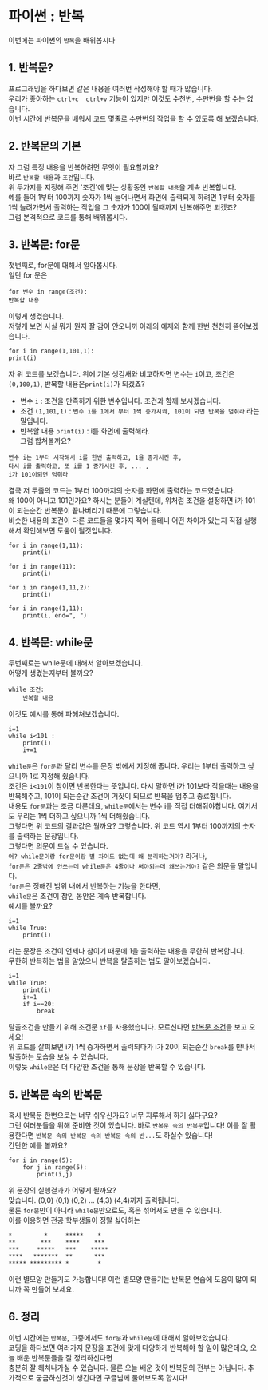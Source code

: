 # 파이썬 : 반복
이번에는 파이썬의 `반복`을 배워봅시다
## 1. 반복문?
프로그래밍을 하다보면 같은 내용을 여러번 작성해야 할 때가 많습니다.  
우리가 좋아하는 `ctrl+c  ctrl+v` 기능이 있지만 이것도 수천번, 수만번을 할 수는 없습니다.  
이번 시간에 반복문을 배워서 코드 몇줄로 수만번의 작업을 할 수 있도록 해 보겠습니다.  

## 2. 반복문의 기본
자 그럼 특정 내용을 반복하려면 무엇이 필요할까요?  
바로 `반복할 내용`과 `조건`입니다.  
위 두가지를 지정해 주면 '조건'에 맞는 상황동안 `반복할 내용`을 계속 반복합니다.  
예를 들어 1부터 100까지 숫자가 1씩 늘어나면서 화면에 출력되게 하려면
1부터 숫자를 1씩 늘려가면서 출력하는 작업을 그 숫자가 100이 될때까지 반복해주면 되겠죠?  
그럼 본격적으로 코드를 통해 배워봅시다.  

## 3. 반복문: for문
첫번째로, for문에 대해서 알아봅시다.  
일단 for 문은 
```
for 변수 in range(조건):
반복할 내용
```
이렇게 생겼습니다.   
저렇게 보면 사실 뭐가 뭔지 잘 감이 안오니까 아래의 예제와 함께 한번 천천히 뜯어보겠습니다.   
```
for i in range(1,101,1):
print(i)
```
자 위 코드를 보겠습니다. 위에 기본 생김새와 비교하자면 변수는 `i`이고, 조건은`(0,100,1)`, 반복할 내용은`print(i)`가 되겠죠?  
* 변수 `i` : 조건을 만족하기 위한 변수입니다. 조건과 함께 보시겠습니다.  
* 조건 `(1,101,1)` : `변수 i를 1에서 부터 1씩 증가시켜, 101이 되면 반복을 멈춰라` 라는 말입니다.  
* 반복할 내용 `print(i)` : i를 화면에 출력해라.  
그럼 합쳐볼까요?  
```
변수 i는 1부터 시작해서 i를 한번 출력하고, 1을 증가시킨 후, 
다시 i를 출력하고, 또 i를 1 증가시킨 후, ... , 
i가 101이되면 멈춰라
```
결국 저 두줄의 코드는 1부터 100까지의 숫자를 화면에 출력하는 코드였습니다.  
왜 100이 아니고 101인가요? 하시는 분들이 계실텐데, 위처럼 조건을 설정하면 i가 101이 되는순간 반복문이 끝나버리기 때문에 그렇습니다.  
비슷한 내용의 조건이 다른 코드들을 몇가지 적어 둘테니 어떤 차이가 있는지 직접 실행해서 확인해보면 도움이 될것입니다.  
```
for i in range(1,11):
	print(i)
```
```
for i in range(11):
	print(i)
```
```
for i in range(1,11,2):
	print(i)
```
```
for i in range(1,11):
	print(i, end=", ")
```

## 4. 반복문: while문
두번째로는 while문에 대해서 알아보겠습니다.  
어떻게 생겼는지부터 볼까요?  
```
while 조건:
	반복할 내용
```
이것도 예시를 통해 파헤쳐보겠습니다.  
```
i=1
while i<101 :
	print(i)
	i+=1
```
`while문`은 `for문`과 달리 변수를 문장 밖에서 지정해 줍니다. 우리는 1부터 출력하고 싶으니까 1로 지정해 줬습니다.  
조건은 `i<101`이 참이면 반복한다는 뜻입니다. 다시 말하면 i가 101보다 작을때는 내용을 반복해주고, 101이 되는순간 조건이 거짓이 되므로 반복을 멈추고 종료합니다.  
내용도 `for문`과는 조금 다른데요, `while문`에서는 변수 i를 직접 더해줘야합니다. 여기서도 우리는 1씩 더하고 싶으니까 1씩 더해줬습니다.   
그렇다면 위 코드의 결과값은 뭘까요? 그렇습니다. 위 코드 역시 1부터 100까지의 숫자를 출력하는 문장입니다.  
그렇다면 의문이 드실 수 있습니다.   
`어? while문이랑 for문이랑 별 차이도 없는데 왜 분리하는거야?` 라거나,  
`for문은 2줄밖에 안쓰는데 while문은 4줄이나 써야되는데 왜쓰는거야?` 같은 의문들 말입니다.  
`for문`은 정해진 범위 내에서 반복하는 기능을 한다면,  
`while문`은 조건이 참인 동안은 계속 반복합니다.   
예시를 볼까요?  
```
i=1
while True:
	print(i)
```
라는 문장은 조건이 언제나 참이기 때문에 1을 출력하는 내용을 무한히 반복합니다.  
무한히 반복하는 법을 알았으니 반복을 탈출하는 법도 알아보겠습니다.  
```
i=1
while True:
	print(i)
	i+=1
	if i==20:
		break
```
탈출조건을 만들기 위해 조건문 `if`를 사용했습니다. 모르신다면 [반복문 조건](study/python_condition.md)을 보고 오세요!  
위 코드를 살펴보면 i가 1씩 증가하면서 출력되다가 i가 20이 되는순간 `break`를 만나서 탈출하는 모습을 보실 수 있습니다.  
이렇듯 `while문`은 더 다양한 조건을 통해 문장을 반복할 수 있습니다.  

## 5. 반복문 속의 반복문
혹시 반복문 한번으로는 너무 쉬우신가요? 너무 지루해서 하기 싫다구요?  
그런 여러분들을 위해 준비한 것이 있습니다. 바로 `반복문 속의 반복문`입니다! 이를 잘 활용한다면 `반복문 속의 반복문 속의 반복문 속의 반...`도 하실수 있습니다!  
간단한 예를 볼까요?  
```
for i in range(5):
	for j in range(5):
		print(i,j)
```
위 문장의 실행결과가 어떻게 될까요?  
맞습니다. (0,0) (0,1) (0,2) ... (4,3) (4,4)까지 출력됩니다.  
물론 `for문`만이 아니라 `while문`만으로도, 혹은 섞어서도 만들 수 있습니다.  
이를 이용하면 전공 학부생들이 정말 싫어하는  
```
*         *     *****    *
**       ***    ****    ***
***     *****   ***    ***** 
****   *******  **      ***
***** ********* *        *
```
이런 별모양 만들기도 가능합니다! 이런 별모양 만들기는 반복문 연습에 도움이 많이 되니까 꼭 만들어 보세요.  

## 6. 정리
이번 시간에는 `반복문`, 그중에서도 `for문`과 `while문`에 대해서 알아보았습니다.  
코딩을 하다보면 여러가지 문장을 조건에 맞게 다양하게 반복해야 할 일이 많은데요, 오늘 배운 반복문들을 잘 정리하신다면  
충분히 잘 헤쳐나가실 수 있습니다. 물론 오늘 배운 것이 반복문의 전부는 아닙니다. 추가적으로 궁금하신것이 생긴다면 구글님께 물어보도록 합시다!  
